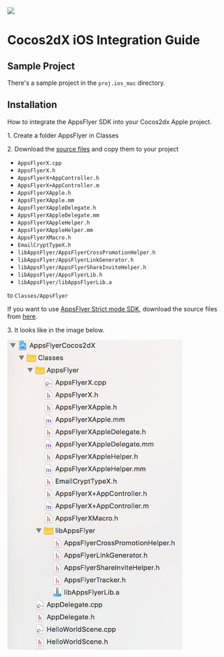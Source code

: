 <img src="https://www.appsflyer.com/wp-content/uploads/2016/11/logo-1.svg"  width="200">

# Cocos2dX iOS Integration Guide

## Sample Project

There's a sample project in the `proj.ios_mac` directory.



## Installation

How to integrate the AppsFlyer SDK into your Cocos2dx Apple project.

1\. Create a folder AppsFlyer in Classes

2\. Download the [source files](https://github.com/AppsFlyerSDK/AppsFlyerCocos2dX/tree/master/Classes/AppsFlyer) and copy them to your project

 - `AppsFlyerX.cpp`
 - `AppsFlyerX.h`
 - `AppsFlyerX+AppController.h`
 - `AppsFlyerX+AppController.m`
 - `AppsFlyerXApple.h`
 - `AppsFlyerXApple.mm`
 - `AppsFlyerXAppleDelegate.h`
 - `AppsFlyerXAppleDelegate.mm`
 - `AppsFlyerXAppleHelper.h`
 - `AppsFlyerXAppleHelper.mm`
 - `AppsFlyerXMacro.h`
 - `EmailCryptTypeX.h`
 - `libAppsFlyer/AppsFlyerCrossPromotionHelper.h`
 - `libAppsFlyer/AppsFlyerLinkGenerator.h`
 - `libAppsFlyer/AppsFlyerShareInviteHelper.h`
 - `libAppsFlyer/AppsFlyerLib.h`
 - `libAppsFlyer/libAppsFlyerLib.a`

to `Classes/AppsFlyer`

If you want to use [AppsFlyer Strict mode SDK](https://support.appsflyer.com/hc/en-us/articles/207032066-iOS-SDK-V6-X-integration-guide-for-developers#integration-strict-mode-sdk), download the source files from [here](https://github.com/AppsFlyerSDK/AppsFlyerCocos2dX/tree/master/Classes/AppsFlyerStrict). 

3\. It looks like in the image below.

![add-iOS-files](https://github.com/AppsFlyerSDK/AppsFlyerCocos2dX/blob/development/Resources/add-to-iOS-mk.png?raw=true)
